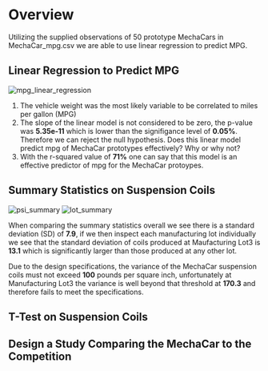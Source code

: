 # Overview 
Utilizing the supplied observations of 50 prototype MechaCars in MechaCar_mpg.csv we are able to use linear regression to predict MPG.

## Linear Regression to Predict MPG
![mpg_linear_regression](https://user-images.githubusercontent.com/15967377/179372251-9474c948-9ac9-4029-9267-4c469d9a370b.PNG)

1. The vehicle weight was the most likely variable to be correlated to miles per gallon (MPG)
2. The slope of the linear model is not considered to be zero, the p-value was <b>5.35e-11</b> which is lower than the signifigance level of <b>0.05%</b>. Therefore we can reject the null hypothesis.
Does this linear model predict mpg of MechaCar prototypes effectively? Why or why not?
3. With the r-squared value of <b>71%</b> one can say that this model is an effective predictor of mpg for the MechaCar protoypes.

## Summary Statistics on Suspension Coils
![psi_summary](https://user-images.githubusercontent.com/15967377/179398393-20e61dad-8b92-451e-a70d-88bfb110e34c.PNG)
![lot_summary](https://user-images.githubusercontent.com/15967377/179398199-072eef05-dd89-4d84-8191-50a9c91c5c61.PNG)

When comparing the summary statistics overall we see there is a standard deviation (SD) of <b>7.9</b>, if we then inspect each manufacturing lot individually we see that the standard deviation of coils produced at Maufacturing Lot3 is <b>13.1</b> which is significantly larger than those produced at any other lot. 

Due to the design specifications, the variance of the MechaCar suspension coils must not exceed <b>100</b> pounds per square inch, unfortunately at Manufacturing Lot3 the variance is well beyond that threshold at <b>170.3</b> and therefore fails to meet the specifications.

## T-Test on Suspension Coils

## Design a Study Comparing the MechaCar to the Competition
